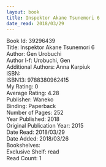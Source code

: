 ```yaml
---
layout: book
title: Inspektor Akane Tsunemori 6
date_read: 2018/03/29
---
```


Book Id: 39296439<br />
Title: Inspektor Akane Tsunemori 6<br />
Author: Gen Urobuchi<br />
Author l-f: Urobuchi, Gen<br />
Additional Authors: Anna Karpiuk<br />
ISBN: <br />
ISBN13: 9788380962415<br />
My Rating: 0<br />
Average Rating: 4.28<br />
Publisher: Waneko<br />
Binding: Paperback<br />
Number of Pages: 252<br />
Year Published: 2018<br />
Original Publication Year: 2015<br />
Date Read: 2018/03/29<br />
Date Added: 2018/03/26<br />
Bookshelves: <br />
Exclusive Shelf: read<br />
Read Count: 1<br />

